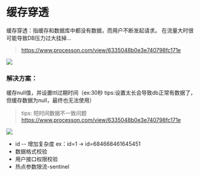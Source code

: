 # 缓存穿透

缓存穿透：指缓存和数据库中都没有数据，而用户不断发起请求。
在流量大时很可能导致DB压力过大挂掉...

> https://www.processon.com/view/6335048b0e3e740798fc171e

![](images/redis-缓存穿透.png)

### 解决方案：

缓存null值，并设置ttl过期时间（ex:30秒 tips:设置太长会导致db正常有数据了，但缓存数据为null，最终也无法使用）

> tips: 短时间数据不一致问题
> https://www.processon.com/view/6335048b0e3e740798fc171e

![](images/redis-缓存穿透-解决.png)

- id -- 增加复杂度 ex：id=1 -> id=684668461645451
- 数据格式校验
- 用户接口权限校验
- 热点参数限流-sentinel